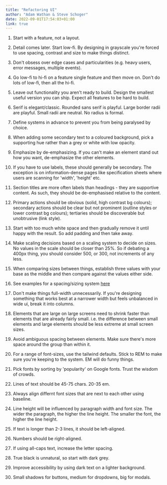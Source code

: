 ```yaml
---
title: "Refactoring UI"
author: "Adam Wathan & Steve Schoger"
date: 2022-09-01T17:54:03+01:00
link: true
---
```


1. Start with a feature, not a layout.

2. Detail comes later. Start low-fi. By designing in grayscale you're forced to use spacing, contrast and size to make things distinct.

3. Don't obsess over edge cases and particularities (e.g. heavy users, error messages, multiple events).

4. Go low-fi to hi-fi on a feature single feature and then move on. Don't do lots of low-fi, then all the hi-fi.

5. Leave out functionality you aren't ready to build. Design the smallest useful version you can ship. Expect all features to be hard to build.

6. Serif is elegant/classic. Rounded sans serif is playful. Large border radii are playful. Small radii are neutral. No radius is formal.

7. Define systems in advance to prevent you from being paralysed by choice.

8. When adding some secondary text to a coloured background, pick a supporting hue rather than a grey or white with low opacity.

9. Emphasize by de-emphasizing. If you can't make an element stand out how you want, de-emphasize the other elements.

10. If you have to use labels, these should generally be secondary. The exception is on information-dense pages like specification sheets where users are scanning for 'width', 'height' etc.

11. Section titles are more often labels than headings - they are supportive content. As such, they should be de-emphasised relative to the content.

12. Primary actions should be obvious (solid, high contrast bg colours); secondary actions should be clear but not prominent (outline styles or lower contrast bg colours); tertiaries should be discoverable but unobtrusive (link style).

13. Start with too much white space and then gradually remove it until happy with the result. So add padding and then take away.

14. Make scaling decisions based on a scaling system to decide on sizes. No values in the scale should be closer than 25%. So if debating a 400px thing, you should consider 500, or 300, not increments of any less.

15. When comparing sizes between things, establish three values with your base as the middle and then compare against the values either side.

16. See examples for a spacing/sizing system [here](https://tailwindcss.com/docs/width)

17. Don't make things full-width unnecessarily. If you're designing something that works best at a narrower width but feels unbalanced in wide ui, break it into columns.

18. Elements that are large on large screens need to shrink faster than elements that are already fairly small. i.e. the difference between small elements and large elements should be less extreme at small screen sizes.

19. Avoid ambiguous spacing between elements. Make sure there's more space around the group than within it.

20. For a range of font-sizes, use the tailwind defaults. Stick to REM to make sure you're keeping to the system. EM will do funny things.

21. Pick fonts by sorting by 'popularity' on Google fonts. Trust the wisdom of crowds.

22. Lines of text should be 45-75 chars. 20-35 em.

23. Always align differnt font sizes that are next to each other using baseline.

24. Line height will be influenced by paragraph width and font size. The wider the paragraph, the higher the line height. The smaller the font, the higher the line height.

25. If text is longer than 2-3 lines, it should be left-aligned.

26. Numbers should be right-aligned.

27. If using all-caps text, increase the letter spacing.

28. True black is unnatural, so start with dark grey.

29. Improve accessibility by using dark text on a lighter background.

30. Small shadows for buttons, medium for dropdowns, big for modals.
